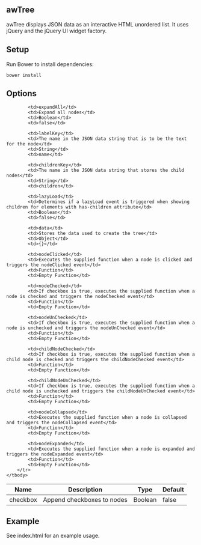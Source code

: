 awTree
--------------
awTree displays JSON data as an interactive HTML unordered list.  It uses jQuery and the jQuery UI widget factory.

Setup
---------------
Run Bower to install dependencies:

    bower install
    
Options
---------------------

<table>
    <thead>
        <tr>
            <th>Name</th>
            <th>Description</th>
            <th>Type</th>
            <th>Default</th>
        </tr>
    </thead>
    <tbody>
        <tr>
            <td>checkbox</td>
            <td>Append checkboxes to nodes</td>
            <td>Boolean</td>
            <td>false</td>
            
            <td>expandAll</td>
            <td>Expand all nodes</td>
            <td>Boolean</td>
            <td>false</td>
            
            <td>labelKey</td>
            <td>The name in the JSON data string that is to be the text for the node</td>
            <td>String</td>
            <td>name</td>
            
            <td>childrenKey</td>
            <td>The name in the JSON data string that stores the child nodes</td>
            <td>String</td>
            <td>children</td>
            
            <td>lazyLoad</td>
            <td>Determines if a lazyLoad event is triggered when showing children for elements with has-children attribute</td>
            <td>Boolean</td>
            <td>false</td>
            
            <td>data</td>
            <td>Stores the data used to create the tree</td>
            <td>Object</td>
            <td>{}</td>
            
            <td>nodeClicked</td>
            <td>Executes the supplied function when a node is clicked and triggers the nodeClicked event</td>
            <td>Function</td>
            <td>Empty Function</td>
            
            <td>nodeChecked</td>
            <td>If checkbox is true, executes the supplied function when a node is checked and triggers the nodeChecked event</td>
            <td>Function</td>
            <td>Empty Function</td>
            
            <td>nodeUnChecked</td>
            <td>If checkbox is true, executes the supplied function when a node is unchecked and triggers the nodeUnChecked event</td>
            <td>Function</td>
            <td>Empty Function</td>
            
            <td>childNodeChecked</td>
            <td>If checkbox is true, executes the supplied function when a child node is checked and triggers the childNodeChecked event</td>
            <td>Function</td>
            <td>Empty Function</td>
            
            <td>childNodeUnChecked</td>
            <td>If checkbox is true, executes the supplied function when a child node is unchecked and triggers the childNodeUnChecked event</td>
            <td>Function</td>
            <td>Empty Function</td>
            
            <td>nodeCollapsed</td>
            <td>Executes the supplied function when a node is collapsed and triggers the nodeCollapsed event</td>
            <td>Function</td>
            <td>Empty Function</td>
            
            <td>nodeExpanded</td>
            <td>Executes the supplied function when a node is expanded and triggers the nodeExpanded event</td>
            <td>Function</td>
            <td>Empty Function</td>
        </tr>
    </tbody>
</table>

Example
------------
See index.html for an example usage.
 